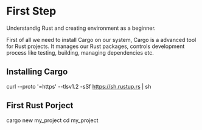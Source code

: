 # First Step 

Understandig Rust and creating environment as a beginner. 

First of all we need to install Cargo on our system, Cargo is a advanced tool for Rust projects. 
It manages our Rust packages, controls development process like testing, building, managing dependencies etc. 


## Installing Cargo 

curl --proto '=https' --tlsv1.2 -sSf https://sh.rustup.rs | sh

## First Rust Porject 

cargo new my_project
cd my_project
